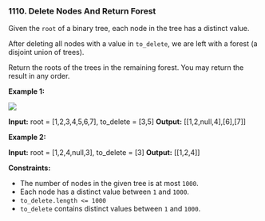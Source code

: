 ### 1110\. Delete Nodes And Return Forest

Given the `root` of a binary tree, each node in the tree has a distinct value.

After deleting all nodes with a value in `to_delete`, we are left with a forest (a disjoint union of trees).

Return the roots of the trees in the remaining forest. You may return the result in any order.

**Example 1:**

![](https://assets.leetcode.com/uploads/2019/07/01/screen-shot-2019-07-01-at-53836-pm.png)

**Input:** root = \[1,2,3,4,5,6,7\], to\_delete = \[3,5\]
**Output:** \[\[1,2,null,4\],\[6\],\[7\]\]

**Example 2:**

**Input:** root = \[1,2,4,null,3\], to\_delete = \[3\]
**Output:** \[\[1,2,4\]\]

**Constraints:**

*   The number of nodes in the given tree is at most `1000`.
*   Each node has a distinct value between `1` and `1000`.
*   `to_delete.length <= 1000`
*   `to_delete` contains distinct values between `1` and `1000`.
